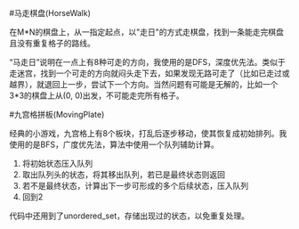#马走棋盘(HorseWalk)

在M*N的棋盘上，从一指定起点，以"走日"的方式走棋盘，找到一条能走完棋盘且没有重复格子的路线。

“马走日”说明在一点上有8种可走的方向，我使用的是DFS，深度优先法。类似于走迷宫，找到一个可走的方向就闷头走下去，如果发现无路可走了（比如已走过或越界），就退回上一步，尝试下一个方向。当然问题有可能是无解的，比如一个3*3的棋盘上从(0, 0)出发，不可能走完所有格子。

#九宫格拼板(MovingPlate)

经典的小游戏，九宫格上有8个板块，打乱后逐步移动，使其恢复成初始排列。我使用的是BFS，广度优先法，算法中使用一个队列辅助计算。
1. 将初始状态压入队列
2. 取出队列头的状态，将其移出队列，若已是最终状态则返回
3. 若不是最终状态，计算出下一步可形成的多个后续状态，压入队列
4. 回到2

代码中还用到了unordered_set，存储出现过的状态，以免重复处理。
